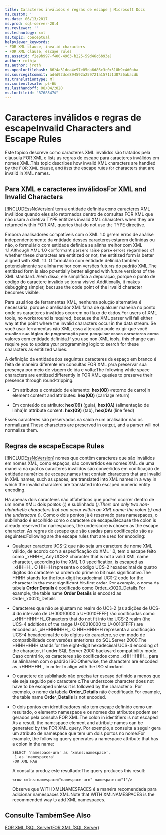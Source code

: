 ```yaml
---
title: Caracteres inválidos e regras de escape | Microsoft Docs
ms.custom: ''
ms.date: 06/13/2017
ms.prod: sql-server-2014
ms.reviewer: ''
ms.technology: xml
ms.topic: conceptual
helpviewer_keywords:
- FOR XML clause, invalid characters
- FOR XML clause, escape rules
ms.assetid: f2e9b997-f400-4963-b225-59d46c6b93e8
author: rothja
ms.author: jroth
ms.openlocfilehash: 8624a31dea4e97e05da6d86c3c0c518b9c4d0aba
ms.sourcegitcommit: ad4d92dce894592a259721a1571b1d8736abacdb
ms.translationtype: MT
ms.contentlocale: pt-BR
ms.lasthandoff: 08/04/2020
ms.locfileid: "87685476"
---
```

# <a name="invalid-characters-and-escape-rules"></a><span data-ttu-id="2361d-102">Caracteres inválidos e regras de escape</span><span class="sxs-lookup"><span data-stu-id="2361d-102">Invalid Characters and Escape Rules</span></span>
  <span data-ttu-id="2361d-103">Este tópico descreve como caracteres XML inválidos são tratados pela cláusula FOR XML e lista as regras de escape para caracteres inválidos em nomes XML.</span><span class="sxs-lookup"><span data-stu-id="2361d-103">This topic describes how invalid XML characters are handled by the FOR XML clause, and lists the escape rules for characters that are invalid in XML names.</span></span>  
  
## <a name="for-xml-and-invalid-characters"></a><span data-ttu-id="2361d-104">Para XML e caracteres inválidos</span><span class="sxs-lookup"><span data-stu-id="2361d-104">For XML and Invalid Characters</span></span>  
 [!INCLUDE[ssNoVersion](../../includes/ssnoversion-md.md)] <span data-ttu-id="2361d-105">tem a entidade definida como caracteres XML inválidos quando eles são retornados dentro de consultas FOR XML que não usam a diretiva TYPE.</span><span class="sxs-lookup"><span data-stu-id="2361d-105">entitizes invalid XML characters when they are returned within FOR XML queries that do not use the TYPE directive.</span></span>  
  
 <span data-ttu-id="2361d-106">Embora analisadores compatíveis com o XML 1.0 gerem erros de análise independentemente da entidade desses caracteres estarem definidas ou não, o formulário com entidade definida se alinha melhor com XML 1.1.</span><span class="sxs-lookup"><span data-stu-id="2361d-106">Although XML 1.0 conformant parsers raise parse errors regardless of whether these characters are entitized or not, the entitized form is better aligned with XML 1.1.</span></span> <span data-ttu-id="2361d-107">O formulário com entidade definida também potencialmente se alinha melhor com versões futuras do padrão XML.</span><span class="sxs-lookup"><span data-stu-id="2361d-107">The entitized form is also potentially better aligned with future versions of the XML standard.</span></span> <span data-ttu-id="2361d-108">Além disso, ele simplifica a depuração, porque o ponto de código do caractere inválido se torna visível.</span><span class="sxs-lookup"><span data-stu-id="2361d-108">Additionally, it makes debugging simpler, because the code point of the invalid character becomes visible.</span></span>  
  
 <span data-ttu-id="2361d-109">Para usuários de ferramentas XML, nenhuma solução alternativa é necessária, porque o analisador XML falha de qualquer maneira no ponto onde os caracteres inválidos ocorrem no fluxo de dados.</span><span class="sxs-lookup"><span data-stu-id="2361d-109">For users of XML tools, no workaround is required, because the XML parser will fail either way at the point where the invalid characters occur in the data stream.</span></span> <span data-ttu-id="2361d-110">Se você usar ferramentas não XML, essa alteração pode exigir que você atualize sua lógica de programação para pesquisar esses caracteres como valores com entidade definida.</span><span class="sxs-lookup"><span data-stu-id="2361d-110">If you use non-XML tools, this change can require you to update your programming logic to search for these characters as entitized values.</span></span>  
  
 <span data-ttu-id="2361d-111">A definição da entidade dos seguintes caracteres de espaço em branco é feita de maneira diferente em consultas FOR XML para preservar sua presença por meio de viagem de ida e volta:</span><span class="sxs-lookup"><span data-stu-id="2361d-111">The following white space characters are entitized differently in FOR XML queries to preserve their presence through round-tripping:</span></span>  
  
-   <span data-ttu-id="2361d-112">Em atributos e conteúdo de elemento: **hex(0D)** (retorno de carro)</span><span class="sxs-lookup"><span data-stu-id="2361d-112">In element content and attributes: **hex(0D)** (carriage return)</span></span>  
  
-   <span data-ttu-id="2361d-113">Em conteúdo de atributo: **hex(09)** (guia), **hex(0A)** (alimentação de linha)</span><span class="sxs-lookup"><span data-stu-id="2361d-113">In attribute content: **hex(09)** (tab), **hex(0A)** (line feed)</span></span>  
  
 <span data-ttu-id="2361d-114">Esses caracteres são preservados na saída e um analisador não os normalizará.</span><span class="sxs-lookup"><span data-stu-id="2361d-114">These characters are preserved in output, and a parser will not normalize them.</span></span>  
  
## <a name="escape-rules"></a><span data-ttu-id="2361d-115">Regras de escape</span><span class="sxs-lookup"><span data-stu-id="2361d-115">Escape Rules</span></span>  
 [!INCLUDE[ssNoVersion](../../includes/ssnoversion-md.md)] <span data-ttu-id="2361d-116">nomes que contêm caracteres que são inválidos em nomes XML, como espaços, são convertidos em nomes XML de uma maneira na qual os caracteres inválidos são convertidos em codificação de entidade numérica de escape.</span><span class="sxs-lookup"><span data-stu-id="2361d-116">names that contain characters that are invalid in XML names, such as spaces, are translated into XML names in a way in which the invalid characters are translated into escaped numeric entity encoding.</span></span>  
  
 <span data-ttu-id="2361d-117">Há apenas dois caracteres não alfabéticos que podem ocorrer dentro de um nome XML: dois pontos (:) e sublinhado (_).</span><span class="sxs-lookup"><span data-stu-id="2361d-117">There are only two non-alphabetic characters that can occur within an XML name: the colon (:) and the underscore (_).</span></span> <span data-ttu-id="2361d-118">Como o dois pontos já é reservado para namespaces, o sublinhado é escolhido como o caractere de escape.</span><span class="sxs-lookup"><span data-stu-id="2361d-118">Because the colon is already reserved for namespaces, the underscore is chosen as the escape character.</span></span> <span data-ttu-id="2361d-119">As regras de escape que são usadas para codificação são as seguintes:</span><span class="sxs-lookup"><span data-stu-id="2361d-119">Following are the escape rules that are used for encoding:</span></span>  
  
-   <span data-ttu-id="2361d-120">Qualquer caractere UCS-2 que não seja um caractere de nome XML válido, de acordo com a especificação do XML 1.0, tem o escape feito como _xHHHH\_.</span><span class="sxs-lookup"><span data-stu-id="2361d-120">Any UCS-2 character that is not a valid XML name character, according to the XML 1.0 specification, is escaped as _xHHHH\_.</span></span> <span data-ttu-id="2361d-121">O HHHH representa o código UCS-2 hexadecimal de quatro dígitos do caractere na ordem do primeiro bit mais significativo.</span><span class="sxs-lookup"><span data-stu-id="2361d-121">The HHHH stands for the four-digit hexadecimal UCS-2 code for the character in the most significant bit-first order.</span></span> <span data-ttu-id="2361d-122">Por exemplo, o nome da tabela **Order Details** é codificado como Order_x0020_Details.</span><span class="sxs-lookup"><span data-stu-id="2361d-122">For example, the table name **Order Details** is encoded as Order_x0020_Details.</span></span>  
  
-   <span data-ttu-id="2361d-123">Caracteres que não se ajustam no realm do UCS-2 (as adições de UCS-4 do intervalo de U+00010000 a U+0010FFFF) são codificadas como _xHHHHHHHH\_.</span><span class="sxs-lookup"><span data-stu-id="2361d-123">Characters that do not fit into the UCS-2 realm (the UCS-4 additions of the range U+00010000 to U+0010FFFF) are encoded as _xHHHHHHHH\_.</span></span> <span data-ttu-id="2361d-124">O HHHHHHHH representa a codificação UCS-4 hexadecimal de oito dígitos do caractere, se em modo de compatibilidade com versões anteriores do SQL Server 2000.</span><span class="sxs-lookup"><span data-stu-id="2361d-124">The HHHHHHHH stands for the eight-digit hexadecimal UCS-4 encoding of the character, if under SQL Server 2000 backward compatibility mode.</span></span> <span data-ttu-id="2361d-125">Caso contrário, os caracteres são codificados como _xHHHHHH\_, para se alinharem com o padrão ISO.</span><span class="sxs-lookup"><span data-stu-id="2361d-125">Otherwise, the characters are encoded as_xHHHHHH\_, in order to align with the ISO standard.</span></span>  
  
-   <span data-ttu-id="2361d-126">O caractere de sublinhado não precisa ter escape definido a menos que ele seja seguido pelo caractere x.</span><span class="sxs-lookup"><span data-stu-id="2361d-126">The underscore character does not have to be escaped unless it is followed by the character x.</span></span> <span data-ttu-id="2361d-127">Por exemplo, o nome da tabela **Order_Details** não é codificado.</span><span class="sxs-lookup"><span data-stu-id="2361d-127">For example, the table name **Order_Details** is not encoded.</span></span>  
  
-   <span data-ttu-id="2361d-128">O dois pontos em identificadores não tem escape definido como um resultado, o elemento namespace e os nomes dos atributos podem ser gerados pela consulta FOR XML.</span><span class="sxs-lookup"><span data-stu-id="2361d-128">The colon in identifiers is not escaped As a result, the namespace element and attribute names can be generated by the FOR XML query.</span></span> <span data-ttu-id="2361d-129">Por exemplo, a consulta a seguir gera um atributo de namespace que tem um dois pontos no nome:</span><span class="sxs-lookup"><span data-stu-id="2361d-129">For example, the following query generates a namespace attribute that has a colon in the name:</span></span>  
  
    ```  
    SELECT 'namespace-urn' as 'xmlns:namespace',   
     1 as 'namespace:a'   
    FOR XML RAW  
    ```  
  
     <span data-ttu-id="2361d-130">A consulta produz este resultado:</span><span class="sxs-lookup"><span data-stu-id="2361d-130">The query produces this result:</span></span>  
  
    ```  
    <row xmlns:namespace="namespace-urn" namespace:a="1"/>  
    ```  
  
     <span data-ttu-id="2361d-131">Observe que WITH XMLNAMESPACES é a maneira recomendada para adicionar namespaces XML.</span><span class="sxs-lookup"><span data-stu-id="2361d-131">Note that WITH XMLNAMESPACES is the recommended way to add XML namespaces.</span></span>  
  
## <a name="see-also"></a><span data-ttu-id="2361d-132">Consulte Também</span><span class="sxs-lookup"><span data-stu-id="2361d-132">See Also</span></span>  
 [<span data-ttu-id="2361d-133">FOR XML &#40;SQL Server&#41;</span><span class="sxs-lookup"><span data-stu-id="2361d-133">FOR XML &#40;SQL Server&#41;</span></span>](for-xml-sql-server.md)  
  
  
